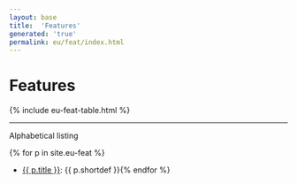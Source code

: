 ```yaml
---
layout: base
title:  'Features'
generated: 'true'
permalink: eu/feat/index.html
---
```


# Features

{% include eu-feat-table.html %}

----------

Alphabetical listing

{% for p in site.eu-feat %}
* [{{ p.title }}](): {{ p.shortdef }}{% endfor %}
